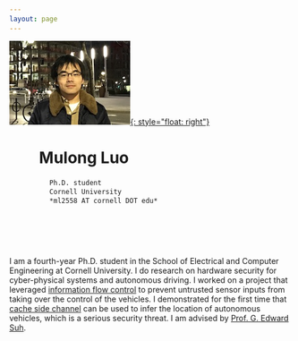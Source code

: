 ```yaml
---
layout: page
---
```

[![photo](/fig/boston_small2.jpg){: style="float: right"}](/fig/boston.jpg) 
   

#    &nbsp; &nbsp; &nbsp; &nbsp;     **Mulong Luo** 
              Ph.D. student   
              Cornell University   
              *ml2558 AT cornell DOT edu*
# &nbsp;
I am a fourth-year Ph.D. student in the School of Electrical and Computer Engineering at Cornell University. I do research on hardware security for cyber-physical systems and autonomous driving. I worked on a project that leveraged [information flow control](pub/ifc-cpsspc2018.pdf) to prevent untrusted sensor inputs from taking over the control of the vehicles. I demonstrated for the first time that [cache side channel](pub/sec20-luo.pdf) can be used to infer the location of autonomous vehicles, which is a serious security threat. I am advised by [Prof. G. Edward Suh](https://tsg.ece.cornell.edu/people/g-edward-suh/).

